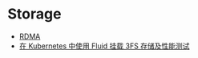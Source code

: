 # Storage

- [RDMA](https://mp.weixin.qq.com/mp/appmsgalbum?__biz=MzUxNzQ5MTExNw==&action=getalbum&album_id=3398249338911260673&scene=173&subscene=&sessionid=svr_d56990d169f&enterid=1742266284&from_msgid=2247493380&from_itemidx=1&count=3&nolastread=1#wechat_redirect)
- [在 Kubernetes 中使用 Fluid 挂载 3FS 存储及性能测试](https://mp.weixin.qq.com/s/pGct2Yy-lO-mG9mT0jJ-Sw)